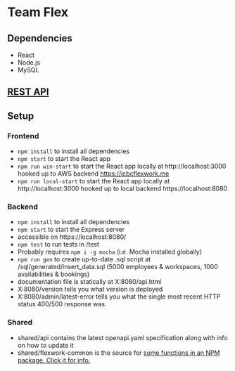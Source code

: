 # Team Flex

## Dependencies
- React
- Node.js
- MySQL

## [REST API](https://gitlab.com/cpsc319-2019w2/icbc/team-flex/team-flex/-/blob/master/shared/api/openapi.yaml)

## Setup

### Frontend
- `npm install` to install all dependencies
- `npm start` to start the React app
- `npm run win-start` to start the React app locally at http://localhost:3000 hooked up to AWS backend https://icbcflexwork.me
- `npm run local-start` to start the React app locally at http://localhost:3000 hooked up to local backend https://localhost:8080

### Backend
- `npm install` to install all dependencies
- `npm start` to start the Express server
- accessible on https://localhost:8080/
- `npm test` to run tests in /test
- Probably requires `npm i -g mocha` (i.e. Mocha installed globally)
- `npm run gen` to create up-to-date .sql script at /sql/generated/insert_data.sql (5000 employees & workspaces, 1000 availabilities & bookings)
- documentation file is statically at X:8080/api.html
- X:8080/version tells you what version is deployed
- X:8080/admin/latest-error tells you what the single most recent HTTP status 400/500 response was

### Shared
- shared/api contains the latest openapi.yaml specification along with info on how to update it
- shared/flexwork-common is the source for [some functions in an NPM package. Click it for info.](https://www.npmjs.com/package/flexwork-common)
